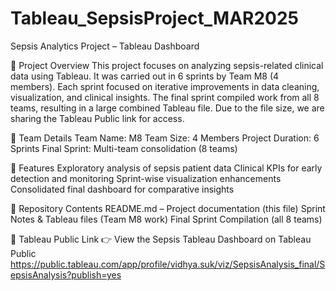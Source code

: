 # Tableau_SepsisProject_MAR2025

Sepsis Analytics Project – Tableau Dashboard

📌 Project Overview
This project focuses on analyzing sepsis-related clinical data using Tableau. It was carried out in 6 sprints by Team M8 (4 members). Each sprint focused on iterative improvements in data cleaning, visualization, and clinical insights.
The final sprint compiled work from all 8 teams, resulting in a large combined Tableau file. Due to the file size, we are sharing the Tableau Public link for access.

👥 Team Details
Team Name: M8
Team Size: 4 Members
Project Duration: 6 Sprints
Final Sprint: Multi-team consolidation (8 teams)

🚀 Features
Exploratory analysis of sepsis patient data
Clinical KPIs for early detection and monitoring
Sprint-wise visualization enhancements
Consolidated final dashboard for comparative insights

📂 Repository Contents
README.md – Project documentation (this file)
Sprint Notes & Tableau files (Team M8 work)
Final Sprint Compilation (all 8 teams)

🔗 Tableau Public Link
👉 View the Sepsis Tableau Dashboard on Tableau Public 
https://public.tableau.com/app/profile/vidhya.suk/viz/SepsisAnalysis_final/SepsisAnalysis?publish=yes 
